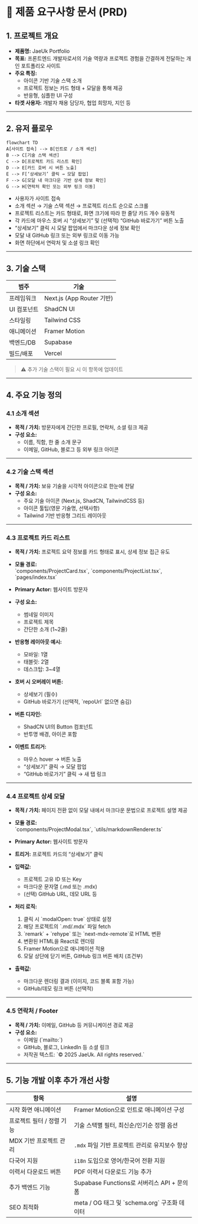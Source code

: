 # 📝 제품 요구사항 문서 (PRD)

## 1. 프로젝트 개요

-   **제품명:** JaeUk Portfolio
-   **목표:** 프론트엔드 개발자로서의 기술 역량과 프로젝트 경험을 간결하게 전달하는 개인 포트폴리오 사이트
-   **주요 특징:**
    -   아이콘 기반 기술 스택 소개
    -   프로젝트 정보는 카드 형태 + 모달을 통해 제공
    -   반응형, 심플한 UI 구성
-   **타겟 사용자:** 개발자 채용 담당자, 협업 희망자, 지인 등

---

## 2. 유저 플로우

```mermaid
flowchart TD
A[사이트 접속] --> B[인트로 / 소개 섹션]
B --> C[기술 스택 섹션]
C --> D[프로젝트 카드 리스트 확인]
D --> E[카드 호버 시 버튼 노출]
E --> F[‘상세보기’ 클릭 → 모달 팝업]
F --> G[모달 내 마크다운 기반 상세 정보 확인]
G --> H[연락처 확인 또는 외부 링크 이동]
```

-   사용자가 사이트 접속
-   소개 섹션 → 기술 스택 섹션 → 프로젝트 리스트 순으로 스크롤
-   프로젝트 리스트는 카드 형태로, 화면 크기에 따라 한 줄당 카드 개수 유동적
-   각 카드에 마우스 호버 시 “상세보기” 및 (선택적) “GitHub 바로가기” 버튼 노출
-   “상세보기” 클릭 시 모달 팝업에서 마크다운 상세 정보 확인
-   모달 내 GitHub 링크 또는 외부 링크로 이동 가능
-   화면 하단에서 연락처 및 소셜 링크 확인

---

## 3. 기술 스택

| 범주        | 기술                      |
| ----------- | ------------------------- |
| 프레임워크  | Next.js (App Router 기반) |
| UI 컴포넌트 | ShadCN UI                 |
| 스타일링    | Tailwind CSS              |
| 애니메이션  | Framer Motion             |
| 백엔드/DB   | Supabase                  |
| 빌드/배포   | Vercel                    |

> ⚠️ 추가 기술 스택이 필요 시 이 항목에 업데이트

---

## 4. 주요 기능 정의

### 4.1 소개 섹션

-   **목적 / 가치:** 방문자에게 간단한 프로필, 연락처, 소셜 링크 제공
-   **구성 요소:**
    -   이름, 직함, 한 줄 소개 문구
    -   이메일, GitHub, 블로그 등 외부 링크 아이콘

---

### 4.2 기술 스택 섹션

-   **목적 / 가치:** 보유 기술을 시각적 아이콘으로 한눈에 전달
-   **구성 요소:**
    -   주요 기술 아이콘 (Next.js, ShadCN, TailwindCSS 등)
    -   아이콘 툴팁(영문 기술명, 선택사항)
    -   Tailwind 기반 반응형 그리드 레이아웃

---

### 4.3 프로젝트 카드 리스트

-   **목적 / 가치:** 프로젝트 요약 정보를 카드 형태로 표시, 상세 정보 접근 유도
-   **모듈 경로:**  
    \`components/ProjectCard.tsx\`, \`components/ProjectList.tsx\`, \`pages/index.tsx\`
-   **Primary Actor:** 웹사이트 방문자

-   **구성 요소:**

    -   썸네일 이미지
    -   프로젝트 제목
    -   간단한 소개 (1~2줄)

-   **반응형 레이아웃 예시:**

    -   모바일: 1열
    -   태블릿: 2열
    -   데스크탑: 3~4열

-   **호버 시 오버레이 버튼:**

    -   상세보기 (필수)
    -   GitHub 바로가기 (선택적, \`repoUrl\` 없으면 숨김)

-   **버튼 디자인:**

    -   ShadCN UI의 Button 컴포넌트
    -   반투명 배경, 아이콘 포함

-   **이벤트 트리거:**
    -   마우스 hover → 버튼 노출
    -   “상세보기” 클릭 → 모달 팝업
    -   “GitHub 바로가기” 클릭 → 새 탭 링크

---

### 4.4 프로젝트 상세 모달

-   **목적 / 가치:** 페이지 전환 없이 모달 내에서 마크다운 문법으로 프로젝트 설명 제공
-   **모듈 경로:**  
    \`components/ProjectModal.tsx\`, \`utils/markdownRenderer.ts\`
-   **Primary Actor:** 웹사이트 방문자

-   **트리거:** 프로젝트 카드의 “상세보기” 클릭
-   **입력값:**

    -   프로젝트 고유 ID 또는 Key
    -   마크다운 문자열 (.md 또는 .mdx)
    -   (선택) GitHub URL, 데모 URL 등

-   **처리 로직:**

    1. 클릭 시 \`modalOpen: true\` 상태로 설정
    2. 해당 프로젝트의 \`.md/.mdx\` 파일 fetch
    3. \`remark\` + \`rehype\` 또는 \`next-mdx-remote\`로 HTML 변환
    4. 변환된 HTML을 React로 렌더링
    5. Framer Motion으로 애니메이션 적용
    6. 모달 상단에 닫기 버튼, GitHub 링크 버튼 배치 (조건부)

-   **출력값:**
    -   마크다운 렌더링 결과 (이미지, 코드 블록 포함 가능)
    -   GitHub/데모 링크 버튼 (선택적)

---

### 4.5 연락처 / Footer

-   **목적 / 가치:** 이메일, GitHub 등 커뮤니케이션 경로 제공
-   **구성 요소:**
    -   이메일 (\`mailto:\`)
    -   GitHub, 블로그, LinkedIn 등 소셜 링크
    -   저작권 텍스트: \`© 2025 JaeUk. All rights reserved.\`

---

## 5. 기능 개발 이후 추가 개선 사항

| 항목                      | 설명                                           |
| ------------------------- | ---------------------------------------------- |
| 시작 화면 애니메이션      | Framer Motion으로 인트로 애니메이션 구성       |
| 프로젝트 필터 / 정렬 기능 | 기술 스택별 필터, 최신순/인기순 정렬 옵션      |
| MDX 기반 프로젝트 관리    | `.mdx` 파일 기반 프로젝트 관리로 유지보수 향상 |
| 다국어 지원               | `i18n` 도입으로 영어/한국어 전환 지원          |
| 이력서 다운로드 버튼      | PDF 이력서 다운로드 기능 추가                  |
| 추가 백엔드 기능          | Supabase Functions로 서버리스 API + 문의 폼    |
| SEO 최적화                | meta / OG 태그 및 \`schema.org\` 구조화 데이터 |
